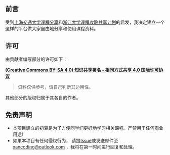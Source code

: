 ## 前言
受到[上海交通大学课程分享](https://github.com/kxxwz/SJTU-Courses)和[浙江大学课程攻略共享计划](https://github.com/QSCTech/zju-icicles)的启发，我决定建立一个这样的平台供大家自由地分享和使用课程资料。

## 许可
由贡献者编写部分的许可如下：

**[(Creative Commons BY-SA 4.0) 知识共享署名 - 相同方式共享 4.0 国际许可协议](https://creativecommons.org/licenses/by-nc-sa/4.0/deed.zh)**

> 资料仅供参考，请自己判断其适用性。

其他部分的版权归属于其各自的作者。

## 免责声明
- 本项目建立的初衷是为了方便同学们更好地学习相关课程。严禁用于任何商业用途!
- 如果本项目有任何侵权行为， 请提[Issue](https://github.com/Xancoding/ncepu-course/issues)或发送邮件至 xancoding@outlook.com ，我将在第一时间进行回复和处理。
